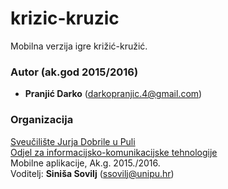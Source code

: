 # krizic-kruzic
Mobilna verzija igre križić-kružić.

### Autor (ak.god 2015/2016)
- **Pranjić Darko**	(darkopranjic.4@gmail.com)


### Organizacija
[Sveučilište Jurja Dobrile u Puli](http://www.unipu.hr/)   
[Odjel za informacijsko-komunikacijske tehnologije](http://www.unipu.hr/index.php?id=1933)  
Mobilne aplikacije, Ak.g. 2015./2016.  
Voditelj: **Siniša Sovilj** (ssovilj@unipu.hr)
